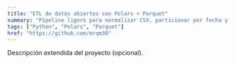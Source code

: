 ```yaml
---
title: "ETL de datos abiertos con Polars + Parquet"
summary: "Pipeline ligero para normalizar CSV, particionar por fecha y servir analítica con Parquet en entorno local."
tags: ["Python", "Polars", "Parquet"]
href: "https://github.com/mrqm30"
---
```

Descripción extendida del proyecto (opcional).
